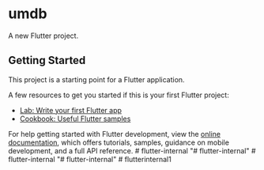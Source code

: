 # umdb

A new Flutter project.

## Getting Started

This project is a starting point for a Flutter application.

A few resources to get you started if this is your first Flutter project:

- [Lab: Write your first Flutter app](https://docs.flutter.dev/get-started/codelab)
- [Cookbook: Useful Flutter samples](https://docs.flutter.dev/cookbook)

For help getting started with Flutter development, view the
[online documentation](https://docs.flutter.dev/), which offers tutorials,
samples, guidance on mobile development, and a full API reference.
#   f l u t t e r - i n t e r n a l  
 "# flutter-internal" 
#   f l u t t e r - i n t e r n a l  
 "# flutter-internal" 
#   f l u t t e r i n t e r n a l 1  
 